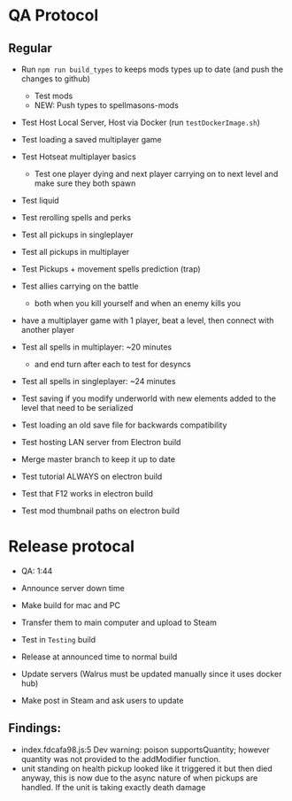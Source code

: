 # QA Protocol
## Regular
- Run `npm run build_types` to keeps mods types up to date (and push the changes to github)
    - Test mods
    - NEW: Push types to spellmasons-mods
- Test Host Local Server, Host via Docker (run `testDockerImage.sh`)
- Test loading a saved multiplayer game
- Test Hotseat multiplayer basics
    - Test one player dying and next player carrying on to next level and make sure they both spawn
- Test liquid
- Test rerolling spells and perks
- Test all pickups in singleplayer
- Test all pickups in multiplayer
- Test Pickups + movement spells prediction (trap)
- Test allies carrying on the battle
    - both when you kill yourself and when an enemy kills you
- have a multiplayer game with 1 player, beat a level, then connect with another player

- Test all spells in multiplayer: ~20 minutes
    - and end turn after each to test for desyncs
- Test all spells in singleplayer: ~24 minutes
- Test saving if you modify underworld with new elements added to the level that need to be serialized
- Test loading an old save file for backwards compatibility
- Test hosting LAN server from Electron build
- Merge master branch to keep it up to date
- Test tutorial ALWAYS on electron build
- Test that F12 works in electron build
- Test mod thumbnail paths on electron build


# Release protocal
- QA: 1:44
- Announce server down time
- Make build for mac and PC
- Transfer them to main computer and upload to Steam
- Test in `Testing` build

- Release at announced time to normal build
- Update servers (Walrus must be updated manually since it uses docker hub)
- Make post in Steam and ask users to update

## Findings:
- index.fdcafa98.js:5 Dev warning: poison supportsQuantity; however quantity was not provided to the addModifier function.
- unit standing on health pickup looked like it triggered it but then died anyway, this is now due to the async nature of when pickups are handled.  If the unit is taking exactly death damage